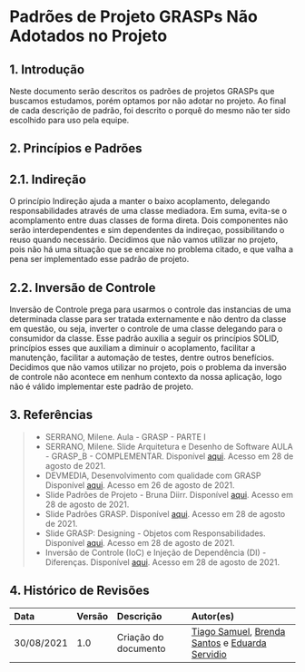 # Padrões de Projeto GRASPs Não Adotados no Projeto
## 1. Introdução
Neste documento serão descritos os padrões de projetos GRASPs que buscamos estudamos, porém optamos por não adotar no projeto.
Ao final de cada descrição de padrão, foi descrito o porquê do mesmo não ter sido escolhido para uso pela equipe.

## 2. Princípios e Padrões
## 2.1. Indireção
O princípio Indireção ajuda a manter o baixo acoplamento, delegando responsabilidades através
de uma classe mediadora. Em suma, evita-se o acomplamento entre duas classes de forma direta.
Dois componentes não serão interdependentes e sim dependentes da indireçao, possibilitando o reuso quando necessário.
Decidimos que não vamos utilizar no projeto, pois não há uma situação que se encaixe no problema citado, e que valha a pena
ser implementado esse padrão de projeto.

## 2.2. Inversão de Controle
Inversão de Controle prega para usarmos o controle das instancias de uma determinada classe para ser tratada externamente e
não dentro da classe em questão, ou seja, inverter o controle de uma classe delegando para o consumidor da classe. Esse padrão
auxilia a seguir os princípios SOLID, princípios esses que auxiliam a diminuir o acoplamento, facilitar a manutenção, facilitar a
automação de testes, dentre outros benefícios.
Decidimos que não vamos utilizar no projeto, pois o problema da inversão de controle não acontece em nenhum contexto da nossa aplicação,
logo não é válido implementar este padrão de projeto. 

## 3. Referências
> - SERRANO, Milene. Aula - GRASP - PARTE I
> - SERRANO, Milene. Slide Arquitetura e Desenho de Software AULA - GRASP_B - COMPLEMENTAR. Disponível [aqui](https://aprender3.unb.br/pluginfile.php/897140/mod_label/intro/Arquitetura%20e%20Desenho%20de%20Software%20-%20Aula%20GRASP_B%20-%20Profa.%20Milene%20-%20Complementar.pdf). Acesso em 28 de agosto de 2021.
> - DEVMEDIA, Desenvolvimento com qualidade com GRASP Disponível [aqui](]https://www.devmedia.com.br/desenvolvimento-com-qualidade-com-grasp/28704). Acesso em 26 de agosto de 2021.
> - Slide Padrões de Projeto - Bruna Diirr. Disponível [aqui](http://www.ic.uff.br/~anselmo/cursos/ProjSoft/apresentacoes/Padroes%20de%20projeto.pdf). Acesso em 28 de agosto de 2021.
> - Slide Padrões GRASP. Disponível [aqui](http://www.facom.ufu.br/~bacala/ESOF/05a-Padr%C3%B5es%20GRASP.pdf). Acesso em 28 de agosto de 2021.
> - Slide GRASP: Designing - Objetos com Responsabilidades. Disponível [aqui](https://www.ic.unicamp.br/~ariadne/mc436/1s2017/Lar16GRASP.pdf). Acesso em 28 de agosto de 2021.
> - Inversão de Controle (IoC) e Injeção de Dependência (DI) - Diferenças. Disponível [aqui](http://www.linhadecodigo.com.br/artigo/3418/inversao-de-controle-ioc-e-injecao-de-dependencia-di-diferencas.aspx#:~:text=Invers%C3%A3o%20de%20Controle%20ou%20Inversion,outra%20classe%2C%20interface%2C%20componente%2C). Acesso em 28 de agosto de 2021.

## 4. Histórico de Revisões
|    Data    | Versão | Descrição       | Autor(es)     |
| :--------- | :----- | :-------------- | :------------ |
| 30/08/2021 | 1.0    | Criação do documento | [Tiago Samuel](https://github.com/tsrrodrigues), [Brenda Santos](https://github.com/brendavsantos) e [Eduarda Servidio](https://github.com/ServideoEC) |